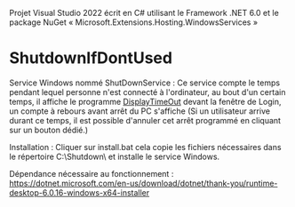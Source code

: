 Projet Visual Studio 2022 écrit en C# utilisant le Framework .NET 6.0 et le package NuGet « Microsoft.Extensions.Hosting.WindowsServices »

# ShutdownIfDontUsed
Service Windows nommé ShutDownService :
Ce service compte le temps pendant lequel personne n'est connecté à l'ordinateur, au bout d'un certain temps, il affiche le programme [DisplayTimeOut](https://github.com/MickaelLehayPaysDeLaLoire/DisplayTimeOut) devant la fenêtre de Login, un compte à rebours avant arrêt du PC s'affiche (Si un utilisateur arrive durant ce temps, il est possible d'annuler cet arrêt programmé en cliquant sur un bouton dédié.)

Installation : 
Cliquer sur install.bat 
cela copie les fichiers nécessaires dans le répertoire C:\Shutdown\ et installe le service Windows.

Dépendance nécessaire au fonctionnement :
https://dotnet.microsoft.com/en-us/download/dotnet/thank-you/runtime-desktop-6.0.16-windows-x64-installer
